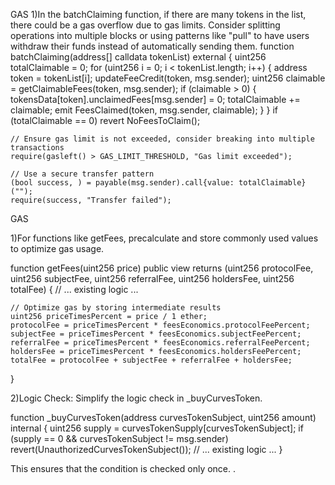GAS 
1)In the batchClaiming function, if there are many tokens in the list, there could be a gas overflow due to gas limits. Consider splitting operations into multiple blocks or using patterns like "pull" to have users withdraw their funds instead of automatically sending them.
function batchClaiming(address[] calldata tokenList) external {
    uint256 totalClaimable = 0;
    for (uint256 i = 0; i < tokenList.length; i++) {
        address token = tokenList[i];
        updateFeeCredit(token, msg.sender);
        uint256 claimable = getClaimableFees(token, msg.sender);
        if (claimable > 0) {
            tokensData[token].unclaimedFees[msg.sender] = 0;
            totalClaimable += claimable;
            emit FeesClaimed(token, msg.sender, claimable);
        }
    }
    if (totalClaimable == 0) revert NoFeesToClaim();

    // Ensure gas limit is not exceeded, consider breaking into multiple transactions
    require(gasleft() > GAS_LIMIT_THRESHOLD, "Gas limit exceeded");
    
    // Use a secure transfer pattern
    (bool success, ) = payable(msg.sender).call{value: totalClaimable}("");
    require(success, "Transfer failed");

GAS

1)For functions like getFees, precalculate and store commonly used values to optimize gas usage.

function getFees(uint256 price) public view returns (uint256 protocolFee, uint256 subjectFee, uint256 referralFee, uint256 holdersFee, uint256 totalFee) {
    // ... existing logic ...

    // Optimize gas by storing intermediate results
    uint256 priceTimesPercent = price / 1 ether;
    protocolFee = priceTimesPercent * feesEconomics.protocolFeePercent;
    subjectFee = priceTimesPercent * feesEconomics.subjectFeePercent;
    referralFee = priceTimesPercent * feesEconomics.referralFeePercent;
    holdersFee = priceTimesPercent * feesEconomics.holdersFeePercent;
    totalFee = protocolFee + subjectFee + referralFee + holdersFee;
}

2)Logic Check: Simplify the logic check in _buyCurvesToken.

function _buyCurvesToken(address curvesTokenSubject, uint256 amount) internal {
    uint256 supply = curvesTokenSupply[curvesTokenSubject];
    if (supply == 0 && curvesTokenSubject != msg.sender) revert(UnauthorizedCurvesTokenSubject());
    // ... existing logic ...
}

This ensures that the condition is checked only once.
.